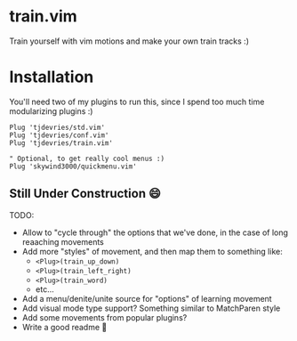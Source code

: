 # train.vim

Train yourself with vim motions and make your own train tracks :)


# Installation

You'll need two of my plugins to run this, since I spend too much time modularizing plugins :)

```vim
Plug 'tjdevries/std.vim'
Plug 'tjdevries/conf.vim'
Plug 'tjdevries/train.vim'

" Optional, to get really cool menus :)
Plug 'skywind3000/quickmenu.vim'
```

## Still Under Construction :smile:

TODO:
- Allow to "cycle through" the options that we've done, in the case of long reaaching movements
- Add more "styles" of movement, and then map them to something like:
  - `<Plug>(train_up_down)`
  - `<Plug>(train_left_right)`
  - `<Plug>(train_word)`
  - etc...
- Add a menu/denite/unite source for "options" of learning movement
- Add visual mode type support? Something similar to MatchParen style
- Add some movements from popular plugins?
- Write a good readme :star2:
